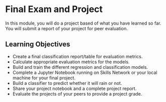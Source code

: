 # Final Exam and Project

In this module, you will do a project based of what you have learned so far. You will submit a report of your project for peer evaluation.

## Learning Objectives
- Create a final classification report/table for evaluation metrics.
- Calculate appropriate evaluation metrics for the models.
- Build and train the different regression and classification models.
- Complete a Jupyter Notebook running on Skills Network or your local machine for your final project.
- Build a classifier to predict whether it will rain or not.
- Share your project notebook and a complete project report.
- Evaluate the projects of your peers to provide a project grade.